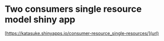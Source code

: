 # Two consumers single resource model shiny app

 [https://katasuke.shinyapps.io/consumer-resource_single-resources/](url)
